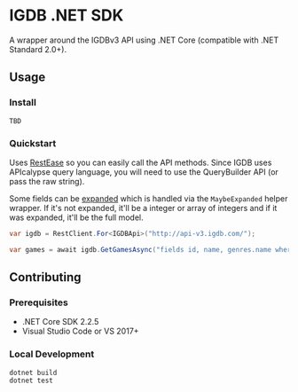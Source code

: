 # IGDB .NET SDK

A wrapper around the IGDBv3 API using .NET Core (compatible with .NET Standard 2.0+).

## Usage

### Install

    TBD

### Quickstart

Uses [RestEase](https://github.com/canton7/RestEase) so you can easily call the API methods. Since IGDB uses APIcalypse query language, you will need to use the QueryBuilder API (or pass the raw string).

Some fields can be [expanded](https://api-docs.igdb.com/#expander) which is handled via the `MaybeExpanded` helper wrapper. If it's not expanded, it'll be a integer or array of integers and if it was expanded, it'll be the full model.

```c#
var igdb = RestClient.For<IGDBApi>("http://api-v3.igdb.com/");

var games = await igdb.GetGamesAsync("fields id, name, genres.name where id = 4");
```

## Contributing

### Prerequisites

- .NET Core SDK 2.2.5
- Visual Studio Code or VS 2017+

### Local Development

    dotnet build
    dotnet test